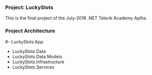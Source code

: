 ### Project: LuckySlots
This is the final project of the July-2018 .NET Telerik Academy Aplha.

### Project Architecture
#- LuckySlots.App
- LuckySlots.Data
- LuckySlots.Data.Models
- LuckySlots.Infrastructure
- LuckySlots.Services
